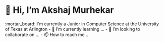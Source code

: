 <h1> 👋 Hi, I’m Akshaj Murhekar </h1>
:mortar_board: I'm currently a Junior in Computer Science at the University of Texas at Arlington
- 🌱 I’m currently learning ...
- 💞️ I’m looking to collaborate on ...
- 📫 How to reach me ...

<!---
akshaj02/akshaj02 is a ✨ special ✨ repository because its `README.md` (this file) appears on your GitHub profile.
You can click the Preview link to take a look at your changes.
--->
